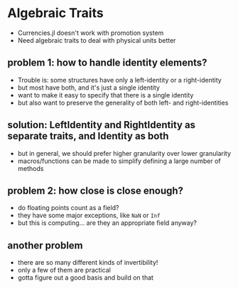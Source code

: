 # Algebraic Traits

 - Currencies.jl doesn't work with promotion system
 - Need algebraic traits to deal with physical units better

## problem 1: how to handle identity elements?

 - Trouble is: some structures have only a left-identity or a right-identity
 - but most have both, and it's just a single identity
 - want to make it easy to specify that there is a single identity
 - but also want to preserve the generality of both left- and right-identities

## solution: LeftIdentity and RightIdentity as separate traits, and Identity as both

 - but in general, we should prefer higher granularity over lower granularity
 - macros/functions can be made to simplify defining a large number of methods

## problem 2: how close is close enough?

 - do floating points count as a field?
 - they have some major exceptions, like `NaN` or `Inf`
 - but this is computing... are they an appropriate field anyway?

## another problem

 - there are so many different kinds of invertibility!
 - only a few of them are practical
 - gotta figure out a good basis and build on that
